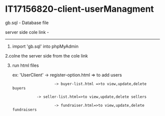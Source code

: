 # IT17156820-client-userManagment
 
 
gb.sql - Database file

server side cole link - 

----------------------------------------

1. import 'gb.sql' into phpMyAdmin
 
2.colne the server side from the cole link

3. run html files 

  	ex: 'UserClient'  -> register-option.html  => to add users
	
                          -> buyer-list.html =>to view,update,delete buyers
			  
		          -> seller-list.html=>to view,update,delete sellers
			  
                          -> fundraiser.html=>to view,update,delete fundraisers
